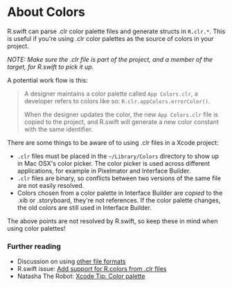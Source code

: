 About Colors
============

R.swift can parse .clr color palette files and generate structs in `R.clr.*`.
This is useful if you're using .clr color palettes as the source of colors in your project.

_NOTE: Make sure the .clr file is part of the project, and a member of the target, for R.swift to pick it up._ 

A potential work flow is this:
> A designer maintains a color palette called `App Colors.clr`, a developer refers to colors like so: `R.clr.appColors.errorColor()`.
>
> When the designer updates the color, the new `App Colors.clr` file is copied to the project, and R.swift will generate a new color constant with the same identifier.

There are some things to be aware of to using .clr files in a Xcode project:

- `.clr` files must be placed in the `~/Library/Colors` directory to show up in Mac OSX's color picker. The color picker is used across different applications, for example in Pixelmator and Interface Builder.
- `.clr` files are binary, so conflicts between two versions of the same file are not easily resolved.
- Colors chosen from a color palette in Interface Builder are _copied_ to the .xib or .storyboard, they're not references. If the color palette changes, the old colors are still used in Interface Builder.

The above points are not resolved by R.swift, so keep these in mind when using color palettes!

### Further reading

- Discussion on using [other file formats](https://github.com/mac-cain13/R.swift/issues/204)
- R.swift issue: [Add support for R.colors from .clr files](https://github.com/mac-cain13/R.swift/issues/169)
- Natasha The Robot: [Xcode Tip: Color palette](http://natashatherobot.com/xcode-color-palette/)
